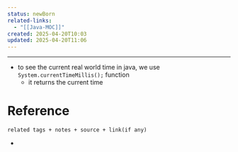 ```yaml
---
status: newBorn
related-links:
  - "[[Java-MOC]]"
created: 2025-04-20T10:03
updated: 2025-04-20T11:06
---
```

---

- to see the current real world time in java, we use `System.currentTimeMillis();` function
	- it returns the current time


# Reference
`related tags + notes + source + link(if any)`
 

- 